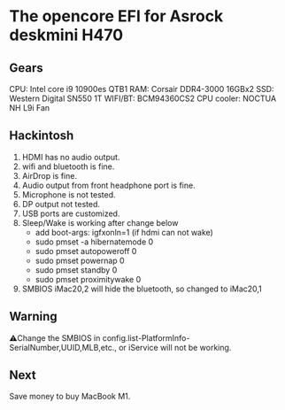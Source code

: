# The opencore EFI for Asrock deskmini H470

## Gears
CPU: Intel core i9 10900es QTB1
RAM: Corsair DDR4-3000 16GBx2
SSD: Western Digital SN550 1T
WIFI/BT: BCM94360CS2
CPU cooler: NOCTUA NH L9i Fan

## Hackintosh
1. HDMI has no audio output.
2. wifi and bluetooth is fine.
3. AirDrop is fine.
4. Audio output from front headphone port is fine.
5. Microphone is not tested.
4. DP output not tested.
7. USB ports are customized.
5. Sleep/Wake is working after change below
    * add boot-args: igfxonln=1 (if hdmi can not wake)
    * sudo pmset -a hibernatemode 0
    * sudo pmset autopoweroff 0
    * sudo pmset powernap 0
    * sudo pmset standby 0
    * sudo pmset proximitywake 0
6. SMBIOS iMac20,2 will hide the bluetooth, so changed to iMac20,1

## Warning
⚠️Change the SMBIOS in config.list-PlatformInfo-SerialNumber,UUID,MLB,etc., or iService will not be working.

## Next
Save money to buy MacBook M1.
